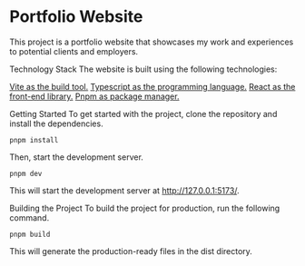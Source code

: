 # Portfolio Website
This project is a portfolio website that showcases my work and experiences to potential clients and employers.

Technology Stack
The website is built using the following technologies:

[Vite as the build tool.](https://vitejs.dev/)
[Typescript as the programming language.](https://www.typescriptlang.org/)
[React as the front-end library.](https://reactjs.org/)
[Pnpm as package manager.](https://pnpm.io/)

Getting Started
To get started with the project, clone the repository and install the dependencies.
```
pnpm install

```

Then, start the development server.

```
pnpm dev
```
This will start the development server at http://127.0.0.1:5173/.

Building the Project
To build the project for production, run the following command.


```
pnpm build
```
This will generate the production-ready files in the dist directory.
